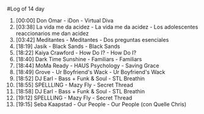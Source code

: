 #Log of 14 day

1. [00:00] Don Omar - iDon - Virtual Diva
1. [03:38] La vida me da acidez - La vida me da acidez - Los adolescentes reaccionarios me dan acidez
1. [03:42] Meditantes - Meditantes - Dos preguntas esenciales
1. [18:19] Jasik - Black Sands - Black Sands
1. [18:22] Kaiya Crawford - How Do I? - How Do I?
1. [18:40] Dark Time Sunshine - Familiars - Familiars
1. [18:44] MoMa Ready - HAUS Psychology - Saving Grace
1. [18:49] Grove - Ur Boyfriend's Wack - Ur Boyfriend's Wack
1. [18:52] DJ Earl - Bass + Funk & Soul - STL Breathin
1. [18:55] SPELLLING - Mazy Fly - Secret Thread
1. [18:58] DJ Earl - Bass + Funk & Soul - STL Breathin
1. [19:12] SPELLLING - Mazy Fly - Secret Thread
1. [19:15] Seba Kaapstad - Our People - Our People (con Quelle Chris)
